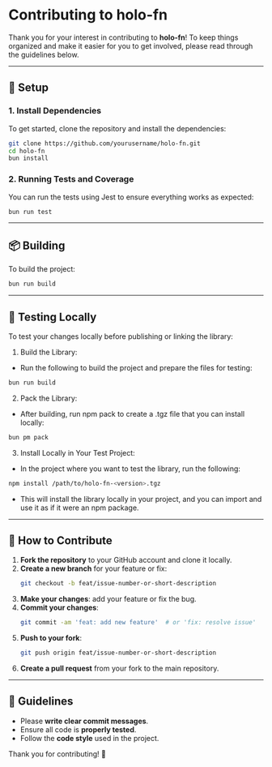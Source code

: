 
# Contributing to holo-fn

Thank you for your interest in contributing to **holo-fn**! To keep things organized and make it easier for you to get involved, please read through the guidelines below.

---

## 🚀 Setup

### 1. Install Dependencies

To get started, clone the repository and install the dependencies:

```bash
git clone https://github.com/yourusername/holo-fn.git
cd holo-fn
bun install
```

### 2. Running Tests and Coverage

You can run the tests using Jest to ensure everything works as expected:

```bash
bun run test
```

---

## 📦 Building

To build the project:

```bash
bun run build
```

---

## 🧰 Testing Locally

To test your changes locally before publishing or linking the library:

1. Build the Library:

  - Run the following to build the project and prepare the files for testing:
  ```bash
  bun run build
  ```

2. Pack the Library:

  - After building, run npm pack to create a .tgz file that you can install locally:
  ```bash
  bun pm pack
  ```

3. Install Locally in Your Test Project:

  - In the project where you want to test the library, run the following:
  ```bash
  npm install /path/to/holo-fn-<version>.tgz
  ```

  - This will install the library locally in your project, and you can import and use it as if it were an npm package.

---

## 🤝 How to Contribute

1. **Fork the repository** to your GitHub account and clone it locally.
2. **Create a new branch** for your feature or fix:
   ```bash
   git checkout -b feat/issue-number-or-short-description
   ```
3. **Make your changes**: add your feature or fix the bug.
4. **Commit your changes**:
   ```bash
   git commit -am 'feat: add new feature'  # or 'fix: resolve issue'
   ```
5. **Push to your fork**:
   ```bash
   git push origin feat/issue-number-or-short-description
   ```
6. **Create a pull request** from your fork to the main repository.

---

## 🎯 Guidelines

- Please **write clear commit messages**.
- Ensure all code is **properly tested**.
- Follow the **code style** used in the project.

Thank you for contributing! 🚀
